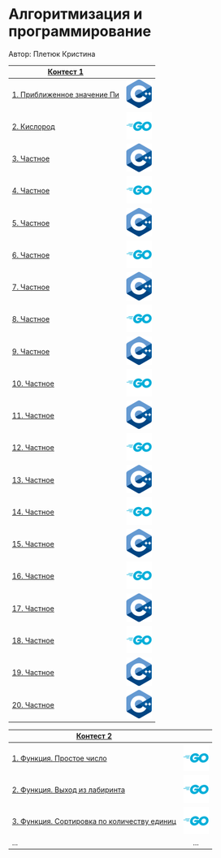 # Алгоритмизация и программирование

Автор: Плетюк Кристина

|[Контест 1](https://contest.yandex.ru/contest/52142/problems/) |  |
| --- | :-: |
| [1. Приближенное значение Пи](./1/task1.cpp) | ![](./img/cpp.png) |
| [2. Кислород](./1/task2.go) |  ![](./img/go.png) |
| [3. Частное](./1/task3.cpp) | ![](./img/cpp.png) |
| [4. Частное](./1/task4.go) | ![](./img/go.png) |
| [5. Частное](./1/task5.cpp) | ![](./img/cpp.png) |
| [6. Частное](./1/task6.go) | ![](./img/go.png) |
| [7. Частное](./1/task7.cpp) | ![](./img/cpp.png) |
| [8. Частное](./1/task8.go) | ![](./img/go.png) |
| [9. Частное](./1/task9.cpp) | ![](./img/cpp.png) |
| [10. Частное](./1/task10.go) | ![](./img/go.png) |
| [11. Частное](./1/task11.cpp) | ![](./img/cpp.png) |
| [12. Частное](./1/task12.go) | ![](./img/go.png) |
| [13. Частное](./1/task13.cpp) | ![](./img/cpp.png) |
| [14. Частное](./1/task14.go) | ![](./img/go.png) |
| [15. Частное](./1/task15.cpp) | ![](./img/cpp.png) |
| [16. Частное](./1/task16.go) | ![](./img/go.png) |
| [17. Частное](./1/task17.cpp) | ![](./img/cpp.png) |
| [18. Частное](./1/task18.go) | ![](./img/go.png) |
| [19. Частное](./1/task19.cpp) | ![](./img/cpp.png) |
| [20. Частное](./1/task20.cpp) | ![](./img/cpp.png) |

|[Контест 2](https://contest.yandex.ru/contest/52676/problems/) |  |
| --- | :-: |
| [1. Функция. Простое число](./contest_02/01/main.cpp) | ![](./img/go.png) |
| [2. Функция. Выход из лабиринта](./contest_02/02/main.go) |  ![](./img/go.png) |
| [3. Функция. Сортировка по количеству единиц](./contest_02/03/main.cpp) | ![](./img/go.png) |
| ... | ... |
